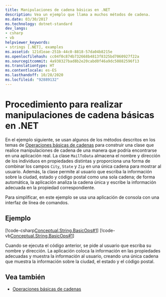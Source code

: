 ```yaml
---
title: Manipulaciones de cadena básicas en .NET
description: Vea un ejemplo que llama a muchos métodos de cadena.
ms.date: 03/30/2017
ms.technology: dotnet-standard
dev_langs:
- csharp
- vb
helpviewer_keywords:
- strings [.NET], examples
ms.assetid: 121d1eae-251b-44c0-8818-57da04b8215e
ms.openlocfilehash: cc04f0c874b732668b4813f8325bd7060927f22a
ms.sourcegitcommit: 4a938327bad8b2e20cabd0f46a9dc50882596f13
ms.translationtype: HT
ms.contentlocale: es-ES
ms.lasthandoff: 10/28/2020
ms.locfileid: "92889132"
---
```

# <a name="how-to-perform-basic-string-manipulations-in-net"></a>Procedimiento para realizar manipulaciones de cadena básicas en .NET

En el ejemplo siguiente, se usan algunos de los métodos descritos en los temas de [Operaciones básicas de cadenas](basic-string-operations.md) para construir una clase que realice manipulaciones de cadena de una manera que podría encontrarse en una aplicación real. La clase `MailToData` almacena el nombre y dirección de los individuos en propiedades distintas y proporciona una forma de combinar los campos `City`, `State` y `Zip` en una única cadena para mostrar al usuario. Además, la clase permite al usuario que escriba la información sobre la ciudad, estado y código postal como una sola cadena; de forma automática, la aplicación analiza la cadena única y escribe la información adecuada en la propiedad correspondiente.  
  
Para simplificar, en este ejemplo se usa una aplicación de consola con una interfaz de línea de comandos.  
  
## <a name="example"></a>Ejemplo  

[!code-csharp[Conceptual.String.BasicOps#1](../../../samples/snippets/csharp/VS_Snippets_CLR/conceptual.string.basicops/cs/basicops.cs#1)]
[!code-vb[Conceptual.String.BasicOps#1](../../../samples/snippets/visualbasic/VS_Snippets_CLR/conceptual.string.basicops/vb/basicops.vb#1)]  
  
Cuando se ejecuta el código anterior, se pide al usuario que escriba su nombre y dirección. La aplicación coloca la información en las propiedades adecuadas y muestra la información al usuario, creando una única cadena que muestra la información sobre la ciudad, el estado y el código postal.  
  
## <a name="see-also"></a>Vea también

- [Operaciones básicas de cadenas](basic-string-operations.md)
